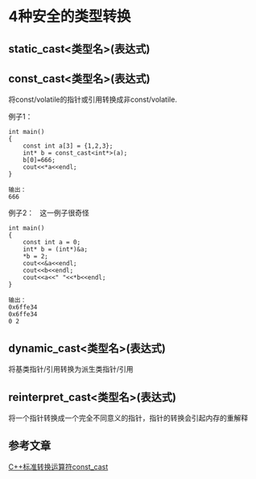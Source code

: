 # 4种安全的类型转换
## static_cast<类型名>(表达式)

## const_cast<类型名>(表达式)
将const/volatile的指针或引用转换成非const/volatile.

例子1：
```
int main()
{	
  	const int a[3] = {1,2,3};
  	int* b = const_cast<int*>(a);
  	b[0]=666;
  	cout<<*a<<endl;
}

输出：
666
```

例子2：  
这一例子很奇怪
```
int main()
{	
	const int a = 0;
	int* b = (int*)&a;
	*b = 2;
	cout<<&a<<endl;
	cout<<b<<endl;
	cout<<a<<" "<<*b<<endl;
}

输出：
0x6ffe34
0x6ffe34
0 2
```


## dynamic_cast<类型名>(表达式)
将基类指针/引用转换为派生类指针/引用

## reinterpret_cast<类型名>(表达式)
将一个指针转换成一个完全不同意义的指针，指针的转换会引起内存的重解释

## 参考文章
[C++标准转换运算符const_cast](https://www.cnblogs.com/ider/archive/2011/07/22/cpp_cast_operator_part2.html)

